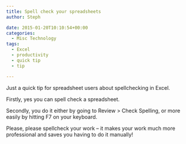 ```yaml
---
title: Spell check your spreadsheets
author: Steph

date: 2015-01-20T10:10:54+00:00
categories:
  - Misc Technology
tags:
  - Excel
  - productivity
  - quick tip
  - tip

---
```

Just a quick tip for spreadsheet users about spellchecking in Excel.

Firstly, yes you can spell check a spreadsheet.

Secondly, you do it either by going to Review > Check Spelling, or more easily by hitting F7 on your keyboard.

Please, please spellcheck your work &#8211; it makes your work much more professional and saves you having to do it manually!